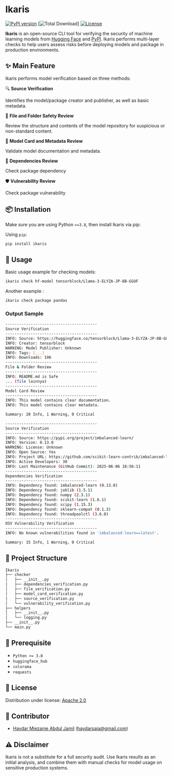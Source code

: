 # Ikaris

[![PyPI version](https://img.shields.io/pypi/v/ikaris.svg)](https://pypi.org/project/ikaris/)
[![Total Download](https://img.shields.io/pypi/dm/ikaris)]
[![License](https://img.shields.io/badge/license-Apache%202.0-blue.svg)](https://www.apache.org/licenses/LICENSE-2.0)

**Ikaris** is an open-source CLI tool for verifying the security of machine learning models from [Hugging Face](https://huggingface.co) and [PyPI](https://pypi.org/). Ikaris performs multi-layer checks to help users assess risks before deploying models and package in production environments.

## ✨ Main Feature

Ikaris performs model verification based on three methods:

🔍 **Source Verification**

Identifies the model/package creator and publisher, as well as basic metadata.

📁 **File and Folder Safety Review**

Review the structure and contents of the model repository for suspicious or non-standard content.

📄 **Model Card and Metadata Review** 

Validate model documentation and metadata.

🧩 **Dependencies Review**

Check package dependency

🛡️ **Vulnerability Review**

Check package vulnerability

## 📦 Installation

Make sure you are using Python `>=3.8`, then install Ikaris via pip:

Using `pip`:
```bash
pip install ikaris
```

## 🚀 Usage

Basic usage example for checking models:
```bash
ikaris check hf-model tensorblock/Llama-3-ELYZA-JP-8B-GGUF
```
Another example :
```bash
ikaris check package pandas
```

### Output Sample
```bash
----------------------------------------
Source Verification
----------------------------------------
INFO: Source: https://huggingface.co/tensorblock/Llama-3-ELYZA-JP-8B-GGUF
INFO: Creator: tensorblock
WARNING: Model Publisher: Unknown
INFO: Tags: [...]
INFO: Downloads: 196
----------------------------------------
File & Folder Review
----------------------------------------
INFO: README.md is Safe
... (file lainnya)
----------------------------------------
Model Card Review
----------------------------------------
INFO: This model contains clear documentation.
INFO: This model contains clear metadata.

Summary: 20 Info, 1 Warning, 0 Critical
```

```bash
----------------------------------------
Source Verification
----------------------------------------
INFO: Source: https://pypi.org/project/imbalanced-learn/
INFO: Version: 0.13.0
WARNING: License: Unknown
INFO: Open Source: Yes
INFO: Project URL: https://github.com/scikit-learn-contrib/imbalanced-learn
INFO: Active Developers: 30
INFO: Last Maintenance (GitHub Commit): 2025-06-06 18:56:11
----------------------------------------
Dependencies Verification
----------------------------------------
INFO: Dependency found: imbalanced-learn (0.13.0)
INFO: Dependency found: joblib (1.5.1)
INFO: Dependency found: numpy (2.3.1)
INFO: Dependency found: scikit-learn (1.6.1)
INFO: Dependency found: scipy (1.15.3)
INFO: Dependency found: sklearn-compat (0.1.3)
INFO: Dependency found: threadpoolctl (3.6.0)
----------------------------------------
OSV Vulnerability Verification
----------------------------------------
INFO: No known vulnerabilities found in 'imbalanced-learn==latest'.

Summary: 15 Info, 1 Warning, 0 Critical
```

## 📁 Project Structure

```bash
Ikaris 
├── checker 
│   ├── __init__.py 
|   ├── dependencies_verification.py 
│   ├── file_verification.py 
│   ├── model_card_verification.py 
|   ├── source_verification.py
│   └── vulnerability_verification.py
├── helpers 
│   ├── __init__.py 
│   └── logging.py
├── __init__.py
└── main.py
```

## 🔧 Prerequisite

- `Python >= 3.8`
- `huggingface_hub`
- `colorama`
- `requests`

## 📝 License

Distribution under license: [Apache 2.0](https://www.apache.org/licenses/LICENSE-2.0)

## 👤 Contributor

- [Haydar Miezanie Abdul Jamil](https://www.linkedin.com/in/haydar-miezanie-abdul-jamil-916302162/) (haydarsaja@gmail.com)

## ⚠️ Disclaimer

Ikaris is not a substitute for a full security audit. Use Ikaris results as an initial analysis, and combine them with manual checks for model usage on sensitive production systems.
